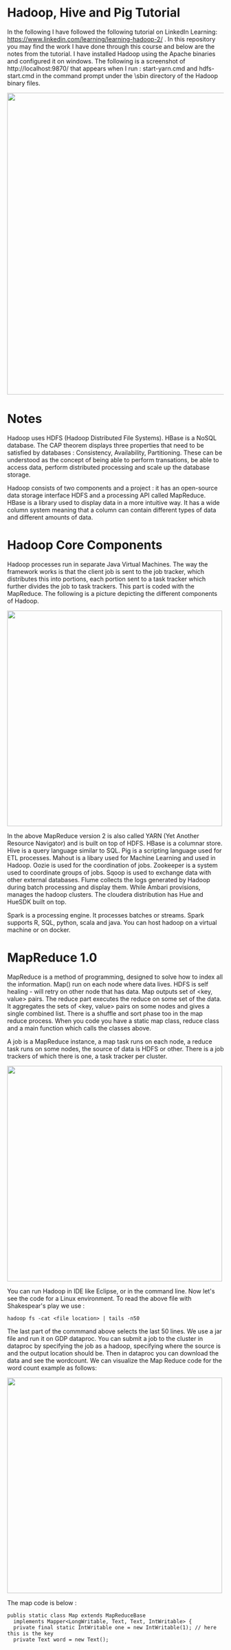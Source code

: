 # Hadoop, Hive and Pig Tutorial

In the following I have followed the following tutorial on LinkedIn Learning: https://www.linkedin.com/learning/learning-hadoop-2/ . In this repository you may find the work I have done through this course and below are the notes from the tutorial. I have installed Hadoop using the Apache binaries and configured it on windows. The following is a screenshot of http://localhost:9870/ that appears when I run : start-yarn.cmd and hdfs-start.cmd in the command prompt under the \sbin directory of the Hadoop binary files.

<img src="https://github.com/aiday-mar/Images/blob/master/Hadoop_Overview.JPG?raw=true" width = "700">

# Notes

Hadoop uses HDFS (Hadoop Distributed File Systems). HBase is a NoSQL database. The CAP theorem displays three properties that need to be satisfied by databases : Consistency, Availability, Partitioning. These can be understood as the concept of being able to perform transations, be able to access data, perform distributed processing and scale up the database storage.

Hadoop consists of two components and a project : it has an open-source data storage interface HDFS and a processing API called MapReduce. HBase is a library used to display data in a more intuitive way. It has a wide column system meaning that a column can contain different types of data and different amounts of data.

# Hadoop Core Components

Hadoop processes run in separate Java Virtual Machines. The way the framework works is that the client job is sent to the job tracker, which distributes this into portions, each portion sent to a task tracker which further divides the job to task trackers. This part is coded with the MapReduce. The following is a picture depicting the different components of Hadoop.

<img src="https://github.com/aiday-mar/Images/blob/master/Apache_Hadoop_Ecosystem.JPG?raw=true" width = "500">

In the above MapReduce version 2 is also called YARN (Yet Another Resource Navigator) and is built on top of HDFS. HBase is a columnar store. Hive is a query language similar to SQL. Pig is a scripting language used for ETL processes. Mahout is a libary used for Machine Learning and used in Hadoop. Oozie is used for the coordination of jobs. Zookeeper is a system used to coordinate groups of jobs. Sqoop is used to exchange data with other external databases. Flume collects the logs generated by Hadoop during batch processing and display them. While Ambari provisions, manages the hadoop clusters. The cloudera distribution has Hue and HueSDK built on top.

Spark is a processing engine. It processes batches or streams. Spark supports R, SQL, python, scala and java. You can host hadoop on a virtual machine or on docker.

# MapReduce 1.0

MapReduce is a method of programming, designed to solve how to index all the information. Map() run on each node where data lives. HDFS is self healing - will retry on other node that has data. Map outputs set of <key, value> pairs. The reduce part executes the reduce on some set of the data. It aggregates the sets of <key, value> pairs on some nodes and gives a single combined list. There is a shuffle and sort phase too in the map reduce process. When you code you have a static map class, reduce class and a main function which calls the classes above.

A job is a MapReduce instance, a map task runs on each node, a reduce task runs on some nodes, the source of data is HDFS or other. There is a job trackers of which there is one, a task tracker per cluster. 

<img src="https://github.com/aiday-mar/Images/blob/master/Visualizing_Map_Reduce.JPG?raw=true" width = "500">

You can run Hadoop in IDE like Eclipse, or in the command line. Now let's see the code for a Linux environment. To read the above file with Shakespear's play we use :

`hadoop fs -cat <file location> | tails -n50`

The last part of the commmand above selects the last 50 lines. We use a jar file and run it on GDP dataproc. You can submit a job to the cluster in dataproc by specifying the job as a hadoop, specifying where the source is and the output location should be. Then in dataproc you can download the data and see the wordcount. We can visualize the Map Reduce code for the word count example as follows:

<img src="https://github.com/aiday-mar/Images/blob/master/Map_Reduce_Example.JPG?raw=true" width = "500">

The map code is below :

```
publis static class Map extends MapReduceBase
  implements Mapper<LongWritable, Text, Text, IntWritable> {
  private final static IntWritable one = new IntWritable(1); // here this is the key
  private Text word = new Text();
```
